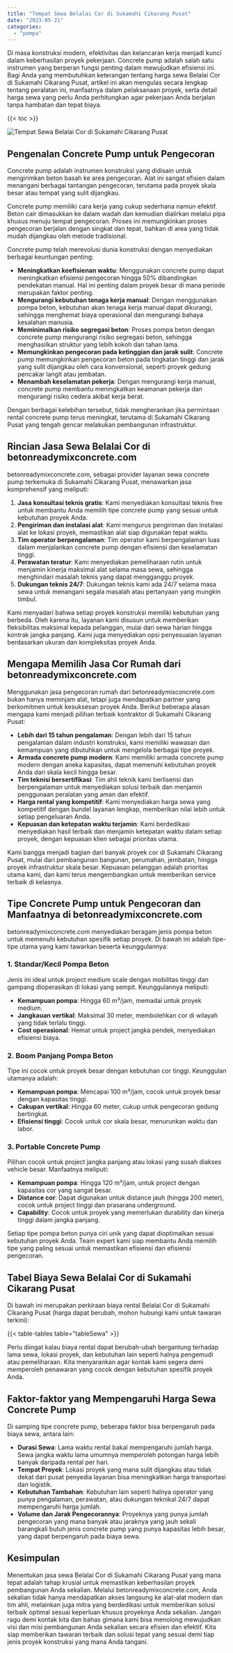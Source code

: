 ```yaml
---
title: "Tempat Sewa Belalai Cor di Sukamahi Cikarang Pusat"
date: "2023-05-21"
categories: 
  - "pompa"
---
```


Di masa konstruksi modern, efektivitas dan kelancaran kerja menjadi kunci dalam keberhasilan proyek pekerjaan. Concrete pump adalah salah satu instrumen yang berperan fungsi penting dalam mewujudkan efisiensi ini. Bagi Anda yang membutuhkan keterangan tentang harga sewa Belalai Cor di Sukamahi Cikarang Pusat, artikel ini akan mengulas secara lengkap tentang peralatan ini, manfaatnya dalam pelaksanaan proyek, serta detail harga sewa yang perlu Anda perhitungkan agar pekerjaan Anda berjalan tanpa hambatan dan tepat biaya.

{{< toc >}}

![Tempat Sewa Belalai Cor di Sukamahi Cikarang Pusat](https://betoncor8.github.io/pump/concrete-pump%20(1).png)

## Pengenalan Concrete Pump untuk Pengecoran

Concrete pump adalah instrumen konstruksi yang didisain untuk mengirimkan beton basah ke area pengecoran. Alat ini sangat efisien dalam menangani berbagai tantangan pengecoran, terutama pada proyek skala besar atau tempat yang sulit dijangkau.

Concrete pump memiliki cara kerja yang cukup sederhana namun efektif. Beton cair dimasukkan ke dalam wadah dan kemudian dialirkan melalui pipa khusus menuju tempat pengecoran. Proses ini memungkinkan proses pengecoran berjalan dengan singkat dan tepat, bahkan di area yang tidak mudah dijangkau oleh metode tradisional.

Concrete pump telah merevolusi dunia konstruksi dengan menyediakan berbagai keuntungan penting:

- **Meningkatkan keefisienan waktu**: Menggunakan concrete pump dapat meningkatkan efisiensi pengecoran hingga 50% dibandingkan pendekatan manual. Hal ini penting dalam proyek besar di mana periode merupakan faktor penting.
- **Mengurangi kebutuhan tenaga kerja manual**: Dengan menggunakan pompa beton, kebutuhan akan tenaga kerja manual dapat dikurangi, sehingga menghemat biaya operasional dan mengurangi bahaya kesalahan manusia.
- **Meminimalkan risiko segregasi beton**: Proses pompa beton dengan concrete pump mengurangi risiko segregasi beton, sehingga menghasilkan struktur yang lebih kokoh dan tahan lama.
- **Memungkinkan pengecoran pada ketinggian dan jarak sulit**: Concrete pump memungkinkan pengecoran beton pada tingkatan tinggi dan jarak yang sulit dijangkau oleh cara konvensional, seperti proyek gedung pencakar langit atau jembatan.
- **Menambah keselamatan pekerja**: Dengan mengurangi kerja manual, concrete pump membantu meningkatkan keamanan pekerja dan mengurangi risiko cedera akibat kerja berat.

Dengan berbagai kelebihan tersebut, tidak mengherankan jika permintaan rental concrete pump terus meningkat, terutama di Sukamahi Cikarang Pusat yang tengah gencar melakukan pembangunan infrastruktur.

## Rincian Jasa Sewa Belalai Cor di betonreadymixconcrete.com

betonreadymixconcrete.com, sebagai provider layanan sewa concrete pump terkemuka di Sukamahi Cikarang Pusat, menawarkan jasa komprehensif yang meliputi:

1. **Jasa konsultasi teknis gratis**: Kami menyediakan konsultasi teknis free untuk membantu Anda memilih tipe concrete pump yang sesuai untuk kebutuhan proyek Anda.
2. **Pengiriman dan instalasi alat**: Kami mengurus pengiriman dan instalasi alat ke lokasi proyek, memastikan alat siap digunakan tepat waktu.
3. **Tim operator berpengalaman**: Tim operator kami berpengalaman luas dalam menjalankan concrete pump dengan efisiensi dan keselamatan tinggi.
4. **Perawatan teratur**: Kami menyediakan pemeliharaan rutin untuk menjamin kinerja maksimal alat selama masa sewa, sehingga menghindari masalah teknis yang dapat mengganggu proyek.
5. **Dukungan teknis 24/7**: Dukungan teknis kami ada 24/7 selama masa sewa untuk menangani segala masalah atau pertanyaan yang mungkin timbul.

Kami menyadari bahwa setiap proyek konstruksi memiliki kebutuhan yang berbeda. Oleh karena itu, layanan kami disusun untuk memberikan fleksibilitas maksimal kepada pelanggan, mulai dari sewa harian hingga kontrak jangka panjang. Kami juga menyediakan opsi penyesuaian layanan berdasarkan ukuran dan kompleksitas proyek Anda.

## Mengapa Memilih Jasa Cor Rumah dari betonreadymixconcrete.com

Menggunakan jasa pengecoran rumah dari betonreadymixconcrete.com bukan hanya meminjam alat, tetapi juga mendapatkan partner yang berkomitmen untuk kesuksesan proyek Anda. Berikut beberapa alasan mengapa kami menjadi pilihan terbaik kontraktor di Sukamahi Cikarang Pusat:

- **Lebih dari 15 tahun pengalaman**: Dengan lebih dari 15 tahun pengalaman dalam industri konstruksi, kami memiliki wawasan dan kemampuan yang dibutuhkan untuk mengelola berbagai tipe proyek.
- **Armada concrete pump modern**: Kami memiliki armada concrete pump modern dengan aneka kapasitas, dapat memenuhi kebutuhan proyek Anda dari skala kecil hingga besar.
- **Tim teknisi bersertifikasi**: Tim ahli teknik kami berlisensi dan berpengalaman untuk menyediakan solusi terbaik dan menjamin penggunaan peralatan yang aman dan efektif.
- **Harga rental yang kompetitif**: Kami menyediakan harga sewa yang kompetitif dengan bundel layanan lengkap, memberikan nilai lebih untuk setiap pengeluaran Anda.
- **Kepuasan dan ketepatan waktu terjamin**: Kami berdedikasi menyediakan hasil terbaik dan menjamin ketepatan waktu dalam setiap proyek, dengan kepuasan klien sebagai prioritas utama.

Kami bangga menjadi bagian dari banyak proyek cor di Sukamahi Cikarang Pusat, mulai dari pembangunan bangunan, perumahan, jembatan, hingga proyek infrastruktur skala besar. Kepuasan pelanggan adalah prioritas utama kami, dan kami terus mengembangkan untuk memberikan service terbaik di kelasnya.

## Tipe Concrete Pump untuk Pengecoran dan Manfaatnya di betonreadymixconcrete.com

betonreadymixconcrete.com menyediakan beragam jenis pompa beton untuk memenuhi kebutuhan spesifik setiap proyek. Di bawah ini adalah tipe-tipe utama yang kami tawarkan beserta keunggulannya:

### 1\. Standar/Kecil Pompa Beton

Jenis ini ideal untuk project medium scale dengan mobilitas tinggi dan gampang dioperasikan di lokasi yang sempit. Keunggulannya meliputi:

- **Kemampuan pompa**: Hingga 60 m³/jam, memadai untuk proyek medium.
- **Jangkauan vertikal**: Maksimal 30 meter, membolehkan cor di wilayah yang tidak terlalu tinggi.
- **Cost operasional**: Hemat untuk project jangka pendek, menyediakan efisiensi biaya.

### 2\. Boom Panjang Pompa Beton

Tipe ini cocok untuk proyek besar dengan kebutuhan cor tinggi. Keunggulan utamanya adalah:

- **Kemampuan pompa**: Mencapai 100 m³/jam, cocok untuk proyek besar dengan kapasitas tinggi.
- **Cakupan vertikal**: Hingga 60 meter, cukup untuk pengecoran gedung bertingkat.
- **Efisiensi tinggi**: Cocok untuk cor skala besar, menurunkan waktu dan labor.

### 3\. Portable Concrete Pump

Pilihan cocok untuk project jangka panjang atau lokasi yang susah diakses vehicle besar. Manfaatnya meliputi:

- **Kemampuan pompa**: Hingga 120 m³/jam, untuk project dengan kapasitas cor yang sangat besar.
- **Distance cor**: Dapat digunakan untuk distance jauh (hingga 200 meter), cocok untuk project tinggi dan prasarana underground.
- **Capability**: Cocok untuk proyek yang memerlukan durability dan kinerja tinggi dalam jangka panjang.

Setiap tipe pompa beton punya ciri unik yang dapat dioptimalkan sesuai kebutuhan proyek Anda. Team expert kami siap membantu Anda memilih tipe yang paling sesuai untuk memastikan efisiensi dan efisiensi pengecoran.

## Tabel Biaya Sewa Belalai Cor di Sukamahi Cikarang Pusat

Di bawah ini merupakan perkiraan biaya rental Belalai Cor di Sukamahi Cikarang Pusat (harga dapat berubah, mohon hubungi kami untuk tawaran terkini):

{{< table-tables table="tableSewa" >}}

Perlu diingat kalau biaya rental dapat berubah-ubah bergantung terhadap lama sewa, lokasi proyek, dan kebutuhan lain seperti halnya pengemudi atau pemeliharaan. Kita menyarankan agar kontak kami segera demi memperoleh penawaran yang cocok dengan kebutuhan spesifik proyek Anda.

## Faktor-faktor yang Mempengaruhi Harga Sewa Concrete Pump

Di samping tipe concrete pump, beberapa faktor bisa berpengaruh pada biaya sewa, antara lain:

- **Durasi Sewa**: Lama waktu rental bakal mempengaruhi jumlah harga. Sewa jangka waktu lama umumnya memperoleh potongan harga lebih banyak daripada rental per hari.
- **Tempat Proyek**: Lokasi proyek yang mana sulit dijangkau atau tidak dekat dari pusat penyedia layanan bisa meningkatkan harga transportasi dan logistik.
- **Kebutuhan Tambahan**: Kebutuhan lain seperti halnya operator yang punya pengalaman, perawatan, atau dukungan teknikal 24/7 dapat mempengaruhi harga jumlah.
- **Volume dan Jarak Pengecorannya**: Proyeknya yang punya jumlah pengecoran yang mana banyak atau jaraknya yang jauh sekali barangkali butuh jenis concrete pump yang punya kapasitas lebih besar, yang dapat berpengaruh pada biaya sewa.

## Kesimpulan

Menentukan jasa sewa Belalai Cor di Sukamahi Cikarang Pusat yang mana tepat adalah tahap krusial untuk memastikan keberhasilan proyek pembangunan Anda sekalian. Melalui betonreadymixconcrete.com, Anda sekalian tidak hanya mendapatkan akses langsung ke alat-alat modern dan tim ahli, melainkan juga mitra yang berdedikasi untuk memberikan solusi terbaik optimal sesuai keperluan khusus proyeknya Anda sekalian. Jangan ragu demi kontak kita dan bahas gimana kami bisa menolong mewujudkan visi dan misi pembangunan Anda sekalian secara efisien dan efektif. Kita siap memberikan tawaran terbaik dan solusi tepat yang sesuai demi tiap jenis proyek konstruksi yang mana Anda tangani.
